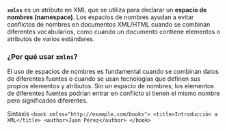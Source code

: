 **`xmlns`** es un atributo en XML que se utiliza para declarar un **espacio de nombres (namespace)**. Los espacios de nombres ayudan a evitar conflictos de nombres en documentos XML/HTML cuando se combinan diferentes vocabularios, como cuando un documento contiene elementos o atributos de varios estándares.

### **¿Por qué usar `xmlns`?**

El uso de espacios de nombres es fundamental cuando se combinan datos de diferentes fuentes o cuando se usan tecnologías que definen sus propios elementos y atributos. Sin un espacio de nombres, los elementos de diferentes fuentes podrían entrar en conflicto si tienen el mismo nombre pero significados diferentes.

Sintaxis
`<book xmlns="http://example.com/books"> <title>Introducción a XML</title> <author>Juan Pérez</author> </book>`